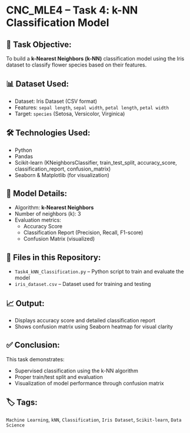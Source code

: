 # CNC_MLE4 – Task 4: k-NN Classification Model

## 📌 Task Objective:
To build a **k-Nearest Neighbors (k-NN)** classification model using the Iris dataset to classify flower species based on their features.

## 📊 Dataset Used:
- Dataset: Iris Dataset (CSV format)
- Features: `sepal length`, `sepal width`, `petal length`, `petal width`
- Target: `species` (Setosa, Versicolor, Virginica)

## 🛠️ Technologies Used:
- Python
- Pandas
- Scikit-learn (KNeighborsClassifier, train_test_split, accuracy_score, classification_report, confusion_matrix)
- Seaborn & Matplotlib (for visualization)

## 🧪 Model Details:
- Algorithm: **k-Nearest Neighbors**
- Number of neighbors (k): 3
- Evaluation metrics:
  - Accuracy Score
  - Classification Report (Precision, Recall, F1-score)
  - Confusion Matrix (visualized)

## 📂 Files in this Repository:
- `Task4_kNN_Classification.py` – Python script to train and evaluate the model
- `iris_dataset.csv` – Dataset used for training and testing

## 📈 Output:
- Displays accuracy score and detailed classification report
- Shows confusion matrix using Seaborn heatmap for visual clarity

## ✅ Conclusion:
This task demonstrates:
- Supervised classification using the k-NN algorithm
- Proper train/test split and evaluation
- Visualization of model performance through confusion matrix

## 🏷️ Tags:
`Machine Learning`, `kNN`, `Classification`, `Iris Dataset`, `Scikit-learn`, `Data Science`
